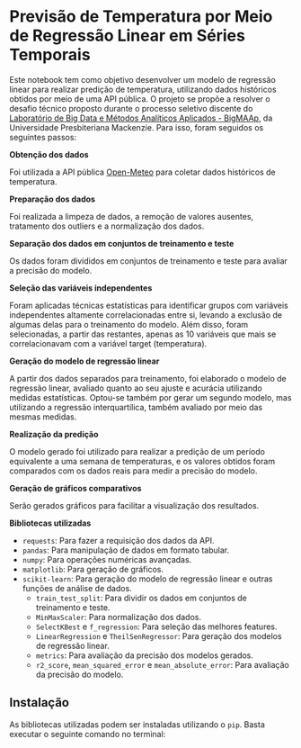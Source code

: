 # Previsão de Temperatura por Meio de Regressão Linear em Séries Temporais

Este notebook tem como objetivo desenvolver um modelo de regressão linear para realizar predição de temperatura, utilizando dados históricos obtidos por meio de uma API pública. O projeto se propõe a resolver o desafio técnico proposto durante o processo seletivo discente do [Laboratório de Big Data e Métodos Analíticos Aplicados - BigMAAp](http://bigmaap.mackenzie.br/), da Universidade Presbiteriana Mackenzie. Para isso, foram seguidos os seguintes passos:

**Obtenção dos dados**

Foi utilizada a API pública [Open-Meteo](https://open-meteo.com/en/docs/historical-weather-api) para coletar dados históricos de temperatura.

**Preparação dos dados**

Foi realizada a limpeza de dados, a remoção de valores ausentes, tratamento dos outliers e a normalização dos dados.

**Separação dos dados em conjuntos de treinamento e teste**

Os dados foram divididos em conjuntos de treinamento e teste para avaliar a precisão do modelo.

**Seleção das variáveis independentes**

Foram aplicadas técnicas estatísticas para identificar grupos com variáveis independentes altamente correlacionadas entre si, levando a exclusão de algumas delas para o treinamento do modelo. Além disso, foram selecionadas, a partir das restantes, apenas as 10 variáveis que mais se correlacionavam com a variável target (temperatura).

**Geração do modelo de regressão linear**

A partir dos dados separados para treinamento, foi elaborado o modelo de regressão linear, avaliado quanto ao seu ajuste e acurácia utilizando medidas estatísticas. Optou-se também por gerar um segundo modelo, mas utilizando a regressão interquartílica, também avaliado por meio das mesmas medidas.

**Realização da predição**

O modelo gerado foi utilizado para realizar a predição de um período equivalente a uma semana de temperaturas, e os valores obtidos foram comparados com os dados reais para medir a precisão do modelo.

**Geração de gráficos comparativos**

Serão gerados gráficos para facilitar a visualização dos resultados.

**Bibliotecas utilizadas**

- `requests`: Para fazer a requisição dos dados da API.
- `pandas`: Para manipulação de dados em formato tabular.
- `numpy`: Para operações numéricas avançadas.
- `matplotlib`: Para geração de gráficos.
- `scikit-learn`: Para geração do modelo de regressão linear e outras funções de análise de dados.
    - `train_test_split`: Para dividir os dados em conjuntos de treinamento e teste.
    - `MinMaxScaler`: Para normalização dos dados.
    - `SelectKBest` e `f_regression`: Para seleção das melhores features.
    - `LinearRegression` e `TheilSenRegressor`: Para geração dos modelos de regressão linear.
    - `metrics`: Para avaliação da precisão dos modelos gerados.
    - `r2_score`, `mean_squared_error` e `mean_absolute_error`: Para avaliação da precisão do modelo.

## Instalação

As bibliotecas utilizadas podem ser instaladas utilizando o `pip`. Basta executar o seguinte comando no terminal:
